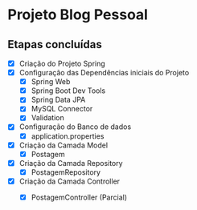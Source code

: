 <h1>Projeto Blog Pessoal</h1>

<h2>Etapas concluídas</h2>


- [x] Criação do Projeto Spring
- [x] Configuração das Dependências iniciais do Projeto
  - [x] Spring Web
  - [x] Spring Boot Dev Tools
  - [x] Spring Data JPA
  - [x] MySQL Connector
  - [x] Validation
- [x] Configuração do Banco de dados
  - [x] application.properties
- [x] Criação da Camada Model
  - [x] Postagem
- [x] Criação da Camada Repository
  - [x] PostagemRepository
- [x] Criação da Camada Controller
  - [x] PostagemController (Parcial)

